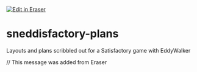 [![Edit in Eraser](https://firebasestorage.googleapis.com/v0/b/second-petal-295822.appspot.com/o/images%2Fgithub%2FOpen%20in%20Eraser.svg?alt=media&token=968381c8-a7e7-472a-8ed6-4a6626da5501)](https://app.eraser.io/workspace/LoVhlK64c2Gm1k7apwl9)
# sneddisfactory-plans
Layouts and plans scribbled out for a Satisfactory game with EddyWalker

// This message was added from Eraser


<!--- Eraser file: https://app.eraser.io/workspace/LoVhlK64c2Gm1k7apwl9 --->